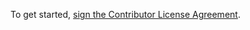 To get started, <a href="https://www.clahub.com/agreements/Civcraft/BetterShards">sign the Contributor License Agreement</a>.

